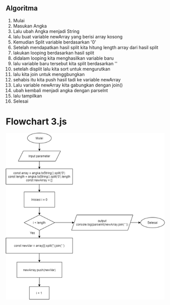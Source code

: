 ## Algoritma
1. Mulai
2. Masukan Angka
3. Lalu ubah Angka menjadi String
4. lalu buat variable newArray yang berisi array kosong
4. Kemudian Split variable berdasarkan '0'
5. Setelah mendapatkan hasil split kita hitung length array dari hasil split
6. lakukan looping berdasarkan hasil split
7. didalam looping kita menghasilkan variable baru
8. lalu variable baru tersebut kita split berdasarkan ''
9. setelah displit lalu kita sort untuk mengurutkan
10. lalu kita join untuk menggbungkan
11. sehabis itu kita push hasil tadi ke variable newArray
12. Lalu variable newArray kita gabungkan dengan join()
13. ubah kembali menjadi angka dengan parseInt
14. lalu tampilkan
15. Selesai

# Flowchart 3.js

![](https://raw.githubusercontent.com/MuhammadRizkyRamadhan24/b22-javascript-4/master/image/fc.png)